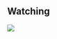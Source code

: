 <h2>Watching</h2>
<div align="left">
<img src="https://profile-counter.glitch.me/AngusTripleH/count.svg">
</div>
